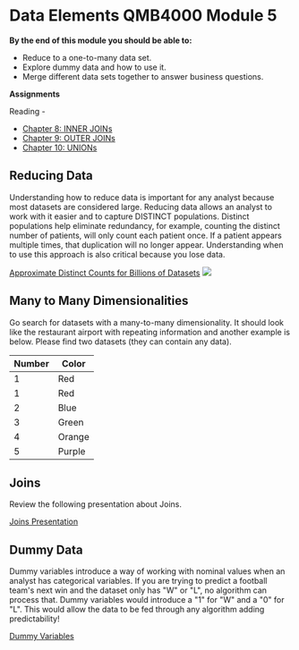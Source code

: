 # Data Elements QMB4000 Module 5

**By the end of this module you should be able to:**

- Reduce to a one-to-many data set.
- Explore dummy data and how to use it.
- Merge different data sets together to answer business questions.

**Assignments**

Reading -

- [Chapter 8: INNER JOINs](http://go.oreilly.com/rasmussen-college/library/view/sql-queries-for/9780134858432/ch8.xhtml)
- [Chapter 9: OUTER JOINs](http://go.oreilly.com/rasmussen-college/library/view/sql-queries-for/9780134858432/ch9.xhtml)
- [Chapter 10: UNIONs](http://go.oreilly.com/rasmussen-college/library/view/sql-queries-for/9780134858432/ch10.xhtml)

## **Reducing Data**

Understanding how to reduce data is important for any analyst because most datasets are considered large. Reducing data allows an analyst to work with it easier and to capture DISTINCT populations. Distinct populations help eliminate redundancy, for example, counting the distinct number of patients, will only count each patient once. If a patient appears multiple times, that duplication will no longer appear. Understanding when to use this approach is also critical because you lose data.

[Approximate Distinct Counts for Billions of Datasets](https://learning.rasmussen.edu/bbcswebdav/pid-7101722-dt-content-rid-163671091_1/xid-163671091_1) ![](RackMultipart20201230-4-1yr9gzj_html_e5c16d5ff82227e0.gif)

## **Many to Many Dimensionalities**

Go search for datasets with a many-to-many dimensionality. It should look like the restaurant airport with repeating information and another example is below. Please find two datasets (they can contain any data).

| Number | Color |
| --- | --- |
| 1 | Red |
| 1 | Red |
| 2 | Blue |
| 3 | Green |
| 4 | Orange |
| 5 | Purple |

## **Joins**

Review the following presentation about Joins.

[Joins Presentation](https://learning.rasmussen.edu/bbcswebdav/pid-7101724-dt-content-rid-163671092_1/xid-163671092_1)

## **Dummy Data**

Dummy variables introduce a way of working with nominal values when an analyst has categorical variables. If you are trying to predict a football team&#39;s next win and the dataset only has &quot;W&quot; or &quot;L&quot;, no algorithm can process that. Dummy variables would introduce a &quot;1&quot; for &quot;W&quot; and a &quot;0&quot; for &quot;L&quot;. This would allow the data to be fed through any algorithm adding predictability!

[Dummy Variables](https://learning.rasmussen.edu/bbcswebdav/pid-7101725-dt-content-rid-163671093_1/xid-163671093_1)